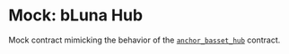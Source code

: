 # Mock: bLuna Hub

Mock contract mimicking the behavior of the [`anchor_basset_hub`](https://github.com/Anchor-Protocol/anchor-bAsset-contracts/tree/master/contracts/anchor_basset_hub) contract.
